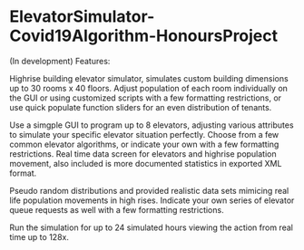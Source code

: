 # ElevatorSimulator-Covid19Algorithm-HonoursProject

(In development)
Features: 

Highrise building elevator simulator, simulates custom building dimensions up to 30 rooms x 40 floors. Adjust population of each room individually on the GUI or using customized scripts with a few formatting restrictions, or use quick populate function sliders for an even distribution of tenants. 

Use a simgple GUI to program up to 8 elevators, adjusting various attributes to simulate your specific elevator situation perfectly. Choose from a few common elevator algorithms, or indicate your own with a few formatting restrictions. Real time data screen for elevators and highrise population movement, also included is more documented statistics in exported XML format. 

Pseudo random distributions and provided realistic data sets mimicing real life population movements in high rises. Indicate your own series of elevator queue requests as well with a few formatting restrictions.

Run the simulation for up to 24 simulated hours viewing the action from real time up to 128x. 



